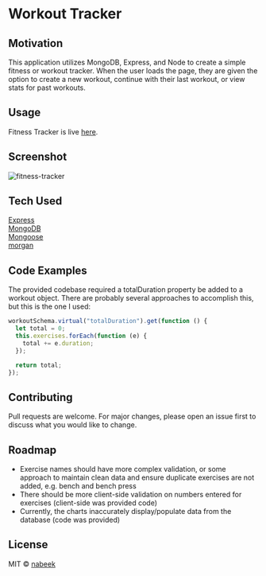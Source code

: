 # Workout Tracker

## Motivation

This application utilizes MongoDB, Express, and Node to create a simple fitness or workout tracker. When the user loads the page, they are given the option to create a new workout, continue with their last workout, or view stats for past workouts.

## Usage

Fitness Tracker is live [here](https://nabeek-fitness-tracker.herokuapp.com/).

## Screenshot

![fitness-tracker](https://user-images.githubusercontent.com/4752937/85959825-fca42600-b95b-11ea-8b1a-062102184936.png)

## Tech Used

[Express](https://expressjs.com/)\
[MongoDB](https://www.mongodb.com/)\
[Mongoose](https://mongoosejs.com/docs/)\
[morgan](https://www.npmjs.com/package/morgan)

## Code Examples

The provided codebase required a totalDuration property be added to a workout object. There are probably several approaches to accomplish this, but this is the one I used:

```js
workoutSchema.virtual("totalDuration").get(function () {
  let total = 0;
  this.exercises.forEach(function (e) {
    total += e.duration;
  });

  return total;
});
```

## Contributing

Pull requests are welcome. For major changes, please open an issue first to discuss what you would like to change.

## Roadmap

- Exercise names should have more complex validation, or some approach to maintain clean data and ensure duplicate exercises are not added, e.g. bench and bench press
- There should be more client-side validation on numbers entered for exercises (client-side was provided code)
- Currently, the charts inaccurately display/populate data from the database (code was provided)

## License

MIT © [nabeek](https://github.com/nabeek)

